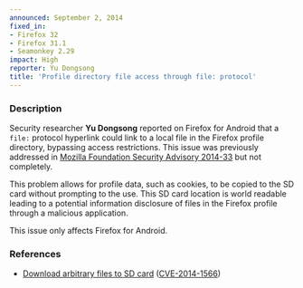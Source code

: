 ```yaml
---
announced: September 2, 2014
fixed_in:
- Firefox 32
- Firefox 31.1
- Seamonkey 2.29
impact: High
reporter: Yu Dongsong
title: 'Profile directory file access through file: protocol'
---
```


<h3>Description</h3>

<p>Security researcher <strong>Yu Dongsong</strong> reported on Firefox for
Android that a <code>file:</code> protocol hyperlink could link to a local file
in the Firefox profile directory, bypassing access restrictions. This issue was
previously addressed in <a href="https://www.mozilla.org/security/announce/2014/mfsa2014-33.html">Mozilla
Foundation Security Advisory 2014-33</a> but not completely.</p>

<p>This problem allows for profile data, such as cookies, to be copied to the SD
card without prompting to the use. This SD card location is world readable
leading to a potential information disclosure of files in the Firefox profile
through a malicious application.
</p>

<p class="note">This issue only affects Firefox for Android.</p>

<h3>References</h3>

<ul>
  <li><a href="https://bugzilla.mozilla.org/show_bug.cgi?id=1050690">
        Download arbitrary files to SD card</a> (<a href="http://cve.mitre.org/cgi-bin/cvename.cgi?name=CVE-2014-1566" class="ex-ref">CVE-2014-1566</a>)</li>
</ul>



